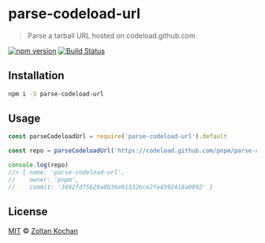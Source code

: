 # parse-codeload-url

> Parse a tarball URL hosted on codeload.github.com

<!--@shields('npm', 'travis')-->
[![npm version](https://img.shields.io/npm/v/parse-codeload-url.svg)](https://www.npmjs.com/package/parse-codeload-url) [![Build Status](https://img.shields.io/travis/pnpm/parse-codeload-url/master.svg)](https://travis-ci.org/pnpm/parse-codeload-url)
<!--/@-->

## Installation

```sh
npm i -S parse-codeload-url
```

## Usage

<!--@example('./example.js')-->
```js
const parseCodeloadUrl = require('parse-codeload-url').default

const repo = parseCodeloadUrl('https://codeload.github.com/pnpm/parse-codeload-url/tar.gz/3492fd75b29a0b36e91332bce2fe4592418a0892')

console.log(repo)
//> { name: 'parse-codeload-url',
//    owner: 'pnpm',
//    commit: '3492fd75b29a0b36e91332bce2fe4592418a0892' }
```
<!--/@-->

## License

[MIT](./LICENSE) © [Zoltan Kochan](https://www.kochan.io)
